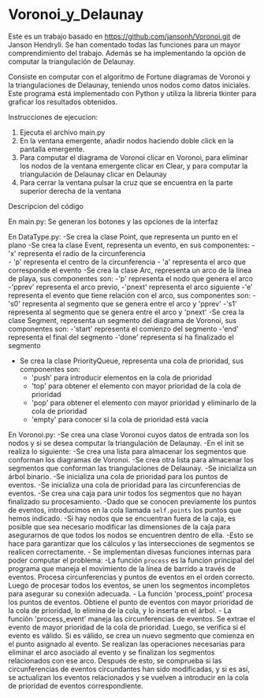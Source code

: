 # Voronoi_y_Delaunay
Este es un trabajo basado en  https://github.com/jansonh/Voronoi.git de Janson Hendryli. Se han comentado todas las funciones para un mayor comprendimiento del trabajo. Además se ha implementando la opción de computar la triangulación de Delaunay. 

Consiste en computar con el algoritmo de Fortune diagramas de Voronoi y la triangulaciones de Delaunay, teniendo unos nodos como datos iniciales.
Este programa está implementado con Python y utiliza la libreria tkinter para graficar los resultados obtenidos.

Instrucciones de ejecucion:
  1. Ejecuta el archivo main.py
  2. En la ventana emergente, añadir nodos haciendo doble click en la pantalla emergente.
  3. Para computar el diagrama de Voronoi clicar en Voronoi, para eliminar los nodos de la ventana emergente clicar en Clear, y para computar la triangulación de Delaunay clicar en Delaunay
  4. Para cerrar la ventana pulsar la cruz que se encuentra en la parte superior derecha de la ventana

Descripcion del código

En main.py:
   Se generan los botones y las opciones de la interfaz

En DataType.py:
   -Se crea la clase Point, que representa un punto en el plano
   -Se crea la clase Event, representa un evento, en sus componentes:
        - 'x' representa el radio de la circunferencia   
        - 'p' representa el centro de la circunferencia
        - 'a' representa el arco que corresponde el evento
   -Se crea la clase Arc, representa un arco de la línea de playa, sus componentes son:
        -'p' representa el nodo que genera el arco
        -'pprev' representa  el arco previo,
        -'pnext' representa el arco siguiente
        -'e' representa el evento que tiene relación con el arco, sus componentes son:
        -'s0' representa al segmento que se genera entre el arco y 'pprev'
        -'s1' representa al segmento que se genera entre el arco y 'pnext'
   -Se crea la clase Segment, representa un segmento del diagrama de Voronoi, sus componentes son:
        -'start' representa el comienzo del segmento
        -'end' representa el final del segmento
        -'done' representa si ha finalizado el segmento
   - Se crea la clase PriorityQueue, representa una cola de prioridad, sus componentes son:
        - 'push' para introducir elementos en la cola de prioridad
        - 'top'  para obtener el elemento con mayor prioridad de la cola de prioridad
        - 'pop'  para obtener el elemento con mayor prioridad y eliminarlo de la cola de prioridad
        - 'empty' para conocer si la cola de prioridad está vacía
   
En Voronoi.py:
   -Se crea una clase Voronoi cuyos datos de entrada son los nodos y si se desea computar la triangulación de Delaunay.
       -En el init se realiza lo siguiente:
           -Se crea una lista para almacenar los segmentos que conforman los diagramas de Voronoi.
           -Se crea otra lista para almacenar los segmentos que conforman las triangulaciones de Delaunay.
           -Se inicializa un árbol binario.
           -Se inicializa una cola de prioridad para los puntos de eventos.
           -Se inicializa una cola de prioridad para las circunferencias de eventos.
           -Se crea una caja para unir todos los segmentos que no hayan finalizado su procesamiento.
           -Dado que se conocen previamente los puntos de eventos, introducimos en la cola llamada `self.points` los puntos que hemos indicado.
           -Si hay nodos que se encuentran fuera de la caja, es posible que sea necesario modificar las dimensiones de la caja 
            para asegurarnos de que todos los nodos se encuentren dentro de ella. 
           -Esto se hace para garantizar que los cálculos y las intersecciones de segmentos se realicen correctamente.
       - Se implementan divesas funciones internas para poder computar el problema:
            -La función `process` es la funcion principal del programa que maneja el movimiento de la línea de barrido a través de eventos.
             Procesa circunferencias y puntos de eventos en el orden correcto. Luego de procesar todos los eventos, se unen los
             segmentos incompletos para asegurar su conexión adecuada.
            - La función 'process_point' procesa los puntos de eventos. Obtiene el punto de eventos con mayor prioridad de la cola de prioridad, lo elimina de la cola, y lo inserta en el árbol.
            - La función 'process_event' maneja las circunferencias de eventos. Se extrae el evento de mayor prioridad de la cola de prioridad. Luego, se verifica si el evento es válido. Si es válido, se crea un nuevo                 segmento que comienza en el punto asignado al evento. Se realizan las operaciones necesarias para eliminar el arco asociado al evento y se finalizan los segmentos relacionados con ese arco. Después de esto,               se comprueba si las circunferencias de eventos circundantes han sido modificadas, y si es así, se actualizan los eventos relacionados y se vuelven a introducir en la cola de prioridad de eventos       correspondiente.



































   

